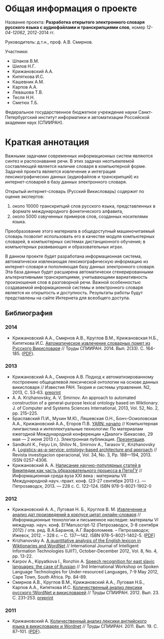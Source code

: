 # Общая информация о проекте #

Название проекта:
**Разработка открытого электронного словаря русского языка с аудиофайлами и транскрипциями слов**, номер _12-04-12062_, 2012-2014 гг.

Руководитель: д.т.н., проф. А.В. Смирнов.

Участники:
  * Шпаков В.М.
  * Шилов Н.Г.
  * Крижановский А.А.
  * Кипяткова И.С.
  * Кашевник А.М.
  * Карпов А.А.
  * Левашова Т.В.
  * Тесля Н.Н.
  * Сметюх Т.Б.

Федеральное государственное бюджетное учреждение науки Санкт-Петербургский институт информатики и автоматизации Российской академии наук (СПИИРАН).

# Краткая аннотация #

Важными задачами современных информационных систем являются синтез и распознавание речи. В этих задачах неотъемлемой составляющей является наличие словаря в компьютерной форме. Задачей проекта является извлечение и интеграция лексикографических данных (аудиофайлов и транскрипций) из интернет-словарей в базу данных электронного словаря.

Открытый интернет-словарь (Русский Викисловарь) содержит по оценке экспертов:
  1. около 10000 транскрипций слов русского языка, представленных в формате международного фонетического алфавита,
  1. около 5000 озвученных примеров слов, созданных носителями языка.

Преобразование этого материала в общедоступный машиночитаемый словарь позволит использовать его в качестве модуля компьютерных словарей, в компьютерных системах дистанционного обучения; в компьютерных развивающих и образовательных играх.

В данном проекте будет разработана информационная система, автоматически извлекающая лексикографическую информацию из интернет-словаря и пополняющая базу данных электронного словаря. Эта база данных будет расширена автоматически сгенерированными альтернативными транскрипциями, учитывающими вариативность произношения слов в разговорной речи. Важной особенностью создаваемой информационной системы и электронного словаря является их открытость и доступность. Результаты работы будут представлены на сайте Интернета для всеобщего доступа.

## Библиография ##

### 2014 ###
  * Крижановский А.А., Смирнов А.В., Круглов В.М., Крижановская Н.Б., Кипяткова И.С. [Автоматическое извлечение словарных помет из Русского Викисловаря](http://scipeople.com/publication/117259/) //  Труды СПИИРАН. 2014. Вып. 2(33). С. 164-185. ([PDF](http://cdn.scipeople.com/materials/97/context_labels_ruwikt_2014_KrizhanovskyAA_color.pdf)).

### 2013 ###
  * Крижановский А.А., Смирнов А.В. Подход к автоматизированному построению общецелевой лексической онтологии на основе данных викисловаря // Известия РАН. Теория и системы управления. N2, 2013, С. 53-63. [preprint](http://scipeople.com/publication/111654/)
  * A. A. Krizhanovsky, A. V. Smirnov. An approach to automated construction of a general-purpose lexical ontology based on Wiktionary. J. of Computer and Systems Sciences International, 2013, Vol. 52, No. 2, pp. 215–225.
  * Браславский П.И., Мухин М.Ю., Ляшевская О.Н., Бонч-Осмоловская А.А., Крижановский А.А., Егоров П.В. [YARN: начало](http://www.dialog-21.ru/digests/dialog2013/materials/pdf/BraslavskiyP_YARN.pdf) // Компьютерная лингвистика и интеллектуальные технологии: По материалам ежегодной Международной конференции «Диалог» (Бекасово, 29 мая — 2 июня 2013 г.). Электронная публикация. [Презентация](http://www.dialog-21.ru/adx/aspx/adxGetMedia.aspx?DocID=94271dac-6c20-4e4d-bdb3-3e97bd4de101).
  * Sandkuhl K., Feiyu Lin, Shilov N., Smirnov A., Tarasov V., Krizhanovsky A. [Logistics-as-a-service: ontology-based architecture and approach](http://rev-inv-ope.univ-paris1.fr/files/34313/34313-01.pdf) // Revista investigacion operacional, Vol. 34, No. 3, Pp. 188—194, 2013. ISSN 0257-4306.
  * Крижановский А. А. [Написание научно-популярных статей в Википедии как часть образовательного процесса в ПетрГУ](http://it2013.petrsu.ru/publication.php) // Информационная среда вуза XXI века : материалы VII Международной науч.-практ. конф. (23-27 сентября 2013 г.). — Петрозаводск, 2013. — 228 с. С. 122–124. ISBN 978-5-8021-1902-0

### 2012 ###
  * Крижановский А. А., Луговая Н. Б., Круглов В. М. [Извлечение и анализ дат произведений в корпусе цитат онлайн-словаря](http://textualheritage.org/content/view/398/188/lang,russian/) // Информационные технологии и письменное наследие: материалы VI междунар. науч. конф. El'Manuscript-12 (Петрозаводск, 3-8 сентября 2012) / отв. ред. В.А.Баранов, А.Г.Варфоломеев. – Петрозаводск; Ижевск, 2012. – 328 с. – C. 137—142. ISBN 978-5-8021-1402-5. ([PDF](http://textualheritage.org/component/option,com_docman/task,doc_download/gid,290/Itemid,/lang,russian/))
  * Krizhanovsky A. [A quantitative analysis of the English lexicon in Wiktionaries and WordNet](http://scipeople.ru/publication/108159/) // International Journal of Intelligent Information Technologies (IJIIT), October-December 2012, Vol. 8, No. 4, pp. 13-22.
  * Karpov A., Kipyatkova I., Ronzhin A. [Speech recognition for east slavic languages: the case of Russian](http://www.mica.edu.vn/sltu2012/files/proceedings/16.pdf) // 3rd International Workshop on Spoken Language Technologies for Under-resourced Languages, 7-9 May 2012, Cape Town, South Africa. Pp.  84-89.
  * Смирнов А.В., Круглов В.М., Крижановский А.А., Луговая Н.Б., Карпов А.А., Кипяткова И.С. [Количественный анализ лексики русского !WordNet и викисловарей](http://www.mathnet.ru/php/archive.phtml?wshow=paper&jrnid=trspy&paperid=544&option_lang=rus) // Труды СПИИРАН. 2012. Вып. 23. С. 231–253. [preprint](http://scipeople.com/publication/113406/)

### 2011 ###
  * Крижановский А. [Количественный анализ лексики английского языка в викисловарях и Wordnet](http://scipeople.com/publication/106012/) // Труды СПИИРАН. 2011. Вып. 19. С. 87–101. ([PDF](http://cdn.scipeople.com/materials/97/quant_English_2011.pdf)).